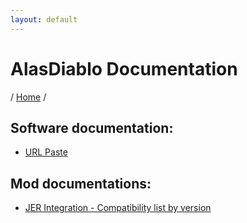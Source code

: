 ```yaml
---
layout: default
---
```


# AlasDiablo Documentation
/ [Home](/) /

## Software documentation:

+ [URL Paste](/url-paste)

## Mod documentations:

+ [JER Integration - Compatibility list by version](/jer-integration)
